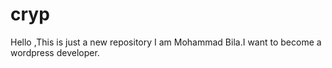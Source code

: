 # cryp
Hello ,This is just a new repository
I am Mohammad Bila.I want to become a wordpress developer.
